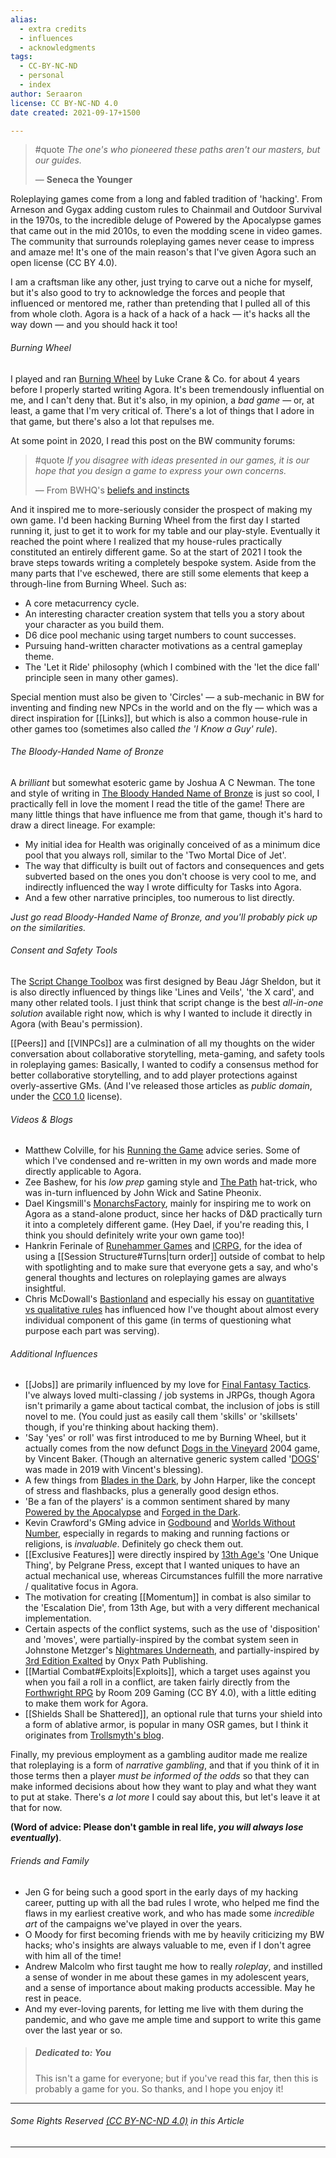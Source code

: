 ```yaml
---
alias:
  - extra credits
  - influences
  - acknowledgments
tags:
  - CC-BY-NC-ND
  - personal
  - index
author: Seraaron
license: CC BY-NC-ND 4.0
date created: 2021-09-17+1500

---
```


> #quote
> *The one's who pioneered these paths aren't our masters, but our guides.*
> 
> — **Seneca the Younger**

Roleplaying games come from a long and fabled tradition of 'hacking'. From Arneson and Gygax adding custom rules to Chainmail and Outdoor Survival in the 1970s, to the incredible deluge of Powered by the Apocalypse games that came out in the mid 2010s, to even the modding scene in video games. The community that surrounds roleplaying games never cease to impress and amaze me! It's one of the main reason's that I've given Agora such an open license (CC BY 4.0).

I am a craftsman like any other, just trying to carve out a niche for myself, but it's also good to try to acknowledge the forces and people that influenced or mentored me, rather than pretending that I pulled all of this from whole cloth. Agora is a hack of a hack of a hack — it's hacks all the way down — and you should hack it too!

###### Burning Wheel

I played and ran [Burning Wheel](https://www.burningwheel.com/) by Luke Crane & Co. for about 4 years before I properly started writing Agora. It's been tremendously influential on me, and I can't deny that. But it's also, in my opinion, a _bad game_  — or, at least, a game that I'm very critical of. There's a lot of things that I adore in that game, but there's also a lot that repulses me.

At some point in 2020, I read this post on the BW community forums:

> #quote 
> *If you disagree with ideas presented in our games, it is our hope that you design a game to express your own concerns.*
> 
> — From BWHQ's [beliefs and instincts](https://forums.burningwheel.com/t/bwhq-beliefs-and-instincts/21520)

And it inspired me to more-seriously consider the prospect of making my own game. I'd been hacking Burning Wheel from the first day I started running it, just to get it to work for my table and our play-style. Eventually it reached the point where I realized that my house-rules practically constituted an entirely different game. So at the start of 2021 I took the brave steps towards writing a completely bespoke system. Aside from the many parts that I've eschewed, there are still some elements that keep a through-line from Burning Wheel. Such as:

-   A core metacurrency cycle.
-   An interesting character creation system that tells you a story about your character as you build them.
-   D6 dice pool mechanic using target numbers to count successes.
-   Pursuing hand-written character motivations as a central gameplay theme.
-   The 'Let it Ride' philosophy (which I combined with the 'let the dice fall' principle seen in many other games).

Special mention must also be given to 'Circles' — a sub-mechanic in BW for inventing and finding new NPCs in the world and on the fly — which was a direct inspiration for [[Links]], but which is also a common house-rule in other games too (sometimes also called *the 'I Know a Guy' rule*).

###### The Bloody-Handed Name of Bronze

A _brilliant_ but somewhat esoteric game by Joshua A C Newman. The tone and style of writing in [The Bloody Handed Name of Bronze](https://joshuaacnewman.itch.io/the-bloody-handed-name-of-bronze) is just so cool, I practically fell in love the moment I read the title of the game! There are many little things that have influence me from that game, though it's hard to draw a direct lineage. For example:

-   My initial idea for Health was originally conceived of as a minimum dice pool that you always roll, similar to the 'Two Mortal Dice of Jet'.
-   The way that difficulty is built out of factors and consequences and gets subverted based on the ones you don't choose is very cool to me, and indirectly influenced the way I wrote difficulty for Tasks into Agora.
-   And a few other narrative principles, too numerous to list directly.

*Just go read Bloody-Handed Name of Bronze, and you'll probably pick up on the similarities.*

###### Consent and Safety Tools

The [Script Change Toolbox](https://thoughty.itch.io/script-change) was first designed by Beau Jágr Sheldon, but it is also directly influenced by things like 'Lines and Veils', 'the X card', and many other related tools. I just think that script change is the best _all-in-one solution_ available right now, which is why I wanted to include it directly in Agora (with Beau's permission).

[[Peers]] and [[VINPCs]] are a culmination of all my thoughts on the wider conversation about collaborative storytelling, meta-gaming, and safety tools in roleplaying games: Basically, I wanted to codify a consensus method for better collaborative storytelling, and to add player protections against overly-assertive GMs. (And I've released those articles as *public domain*, under the [CC0 1.0](https:/creativecommons.org/share-your-work/public-domain/cc0/) license).

###### Videos & Blogs

-   Matthew Colville, for his [Running the Game](https://www.youtube.com/playlist?list=PLlUk42GiU2guNzWBzxn7hs8MaV7ELLCP_) advice series. Some of which I've condensed and re-written in my own words and made more directly applicable to Agora.
-   Zee Bashew, for his _low prep_ gaming style and [The Path](https://youtu.be/vKQv4GC0N9Q) hat-trick, who was in-turn influenced by John Wick and Satine Pheonix.
-   Dael Kingsmill's [MonarchsFactory](https://www.youtube.com/c/MonarchsFactory), mainly for inspiring me to work on Agora as a stand-alone product, since her hacks of D&D practically turn it into a completely different game. (Hey Dael, if you're reading this, I think you should definitely write your own game too)!
-   Hankrin Ferinale of [Runehammer Games](https://www.runehammer.online/) and [ICRPG](https://www.modiphius.net/products/index-card-rpg-master-edition), for the idea of using a [[Session Structure#Turns|turn order]] outside of combat to help with spotlighting and to make sure that everyone gets a say, and who's general thoughts and lectures on roleplaying games are always insightful.
-   Chris McDowall's [Bastionland](https://www.bastionland.com/) and especially his essay on [quantitative vs qualitative rules](https://www.bastionland.com/2021/06/rules-heavy-worlds-and-classes.html) has influenced how I've thought about almost every individual component of this game (in terms of questioning what purpose each part was serving).

###### Additional Influences

-   [[Jobs]] are primarily influenced by my love for [Final Fantasy Tactics](https://finalfantasy.fandom.com/wiki/Final_Fantasy_Tactics). I've always loved multi-classing / job systems in JRPGs, though Agora isn't primarily a game about tactical combat, the inclusion of jobs is still novel to me. (You could just as easily call them 'skills' or 'skillsets' though, if you're thinking about hacking them).
-   'Say 'yes' or roll' was first introduced to me by Burning Wheel, but it actually comes from the now defunct [Dogs in the Vineyard](https://en.wikipedia.org/wiki/Dogs_in_the_Vineyard) 2004 game, by Vincent Baker. (Though an alternative generic system called '[DOGS](https://www.drivethrurpg.com/product/274623/Dogs)' was made in 2019 with Vincent's blessing).
-   A few things from [Blades in the Dark](https://bladesinthedark.com/), by John Harper, like the concept of stress and flashbacks, plus a generally good design ethos.
-  'Be a fan of the players' is a common sentiment shared by many [Powered by the Apocalypse](https://itch.io/physical-games/tag-pbta) and [Forged in the Dark](https://itch.io/c/1712796/forged-in-the-dark-games).
- Kevin Crawford's GMing advice in [Godbound](https://www.drivethrurpg.com/product/185959/Godbound-A-Game-of-Divine-Heroes-Free-Edition) and [Worlds Without Number](https://www.drivethrurpg.com/product/348809/Worlds-Without-Number-Free-Edition), especially in regards to making and running factions or religions, is _invaluable_. Definitely go check them out.
-   [[Exclusive Features]] were directly inspired by [13th Age's](https://www.13thagesrd.com/) 'One Unique Thing', by Pelgrane Press,  except that I wanted uniques to have an actual mechanical use, whereas Circumstances fulfill the more narrative / qualitative focus in Agora.
-   The motivation for creating [[Momentum]] in combat is also similar to the 'Escalation Die', from 13th Age, but with a very different mechanical implementation. 
-   Certain aspects of the conflict systems, such as the use of 'disposition' and 'moves', were partially-inspired by the combat system seen in Johnstone Metzger's [Nightmares Underneath](https://www.drivethrurpg.com/product/195355/The-Nightmares-Underneath), and partially-inspired by [3rd Edition Exalted](https://www.drivethrurpg.com/product/162759/Exalted-3rd-Edition?cPath=8329_24225) by Onyx Path Publishing.
-   [[Martial Combat#Exploits|Exploits]], which a target uses against you when you fail a roll in a conflict, are taken fairly directly from the [Forthwright RPG](https://www.drivethrurpg.com/product/223977/Forthright-Open-Roleplay-creativecommons-Edition) by Room 209 Gaming (CC BY 4.0), with a little editing to make them work for Agora.
-   [[Shields Shall be Shattered]], an optional rule that turns your shield into a form of ablative armor, is popular in many OSR games, but I think it originates from [Trollsmyth's blog](https://trollsmyth.blogspot.com/2008/05/shields-shall-be-splintered.html).

Finally, my previous employment as a gambling auditor made me realize that roleplaying is a form of _narrative gambling_, and that if you think of it in those terms then a player _must be informed of the odds_ so that they can make informed decisions about how they want to play and what they want to put at stake. There's *a lot more* I could say about this, but let's leave it at that for now.

**(Word of advice: Please don't gamble in real life, _you will always lose eventually_)**.

###### Friends and Family

-   Jen G for being such a good sport in the early days of my hacking career, putting up with all the bad rules I wrote, who helped me find the flaws in my earliest creative work, and who has made some _incredible art_ of the campaigns we've played in over the years.
-   O Moody for first becoming friends with me by heavily criticizing my BW hacks; who's insights are always valuable to me, even if I don't agree with him all of the time! 
-   Andrew Malcolm who first taught me how to really *roleplay*, and instilled a sense of wonder in me about these games in my adolescent years, and a sense of importance about making products accessible. May he rest in peace.
-   And my ever-loving parents, for letting me live with them during the pandemic, and who gave me ample time and support to write this game over the last year or so.

> ##### Dedicated to: You
> 
> This isn't a game for everyone;
> but if you've read this far,
> then this is probably a game for you.
> So thanks, 
> and I hope you enjoy it!

---

###### Some Rights Reserved [(CC BY-NC-ND 4.0)](https:/creativecommons.org/licenses/by-nc-nd/4.0/) in this Article

---